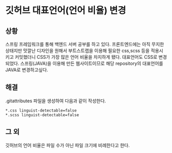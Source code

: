 # 깃허브 대표언어(언어 비율) 변경



## 상황

스프링 프레임워크를 통해 백엔드 서버 공부를 하고 있다. 프론트엔드에는 아직 무지한 상태지만 맛깔난 디자인을 원해서 부트스트랩을 이용해 필요한 css,scss 등을 적용시키고 커밋했더니 CSS가 가장 많은 언어 비율을 차지하게 됐다. 대표언어도 CSS로 변경되었다. 스프링(JAVA)을 이용해 만든 웹사이트이므로 해당 repository의 대표언어를 JAVA로 변경하고싶다.

## 해결

.gitattributes 파일을 생성하여 다음과 같이 작성한다.
```
*.css linguist-detectable=false
*.scss linguist-detectable=false
```

## 그 외
깃허브의 언어 비율은 파일 수가 아닌 파일 크기에 비례한다고 한다.
